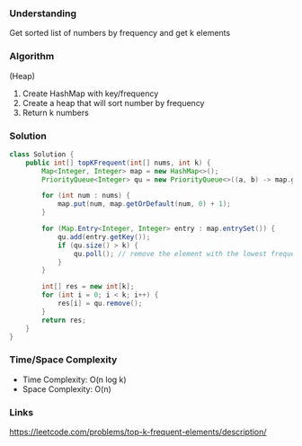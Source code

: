### Understanding
Get sorted list of numbers by frequency and get k elements
### Algorithm
(Heap)
1. Create HashMap with key/frequency
2. Create a heap that will sort number by frequency
3. Return k numbers

### Solution

```java
class Solution {
    public int[] topKFrequent(int[] nums, int k) {
        Map<Integer, Integer> map = new HashMap<>();
        PriorityQueue<Integer> qu = new PriorityQueue<>((a, b) -> map.get(a) - map.get(b));

        for (int num : nums) {
            map.put(num, map.getOrDefault(num, 0) + 1);
        }

        for (Map.Entry<Integer, Integer> entry : map.entrySet()) {
            qu.add(entry.getKey());
            if (qu.size() > k) {
                qu.poll(); // remove the element with the lowest frequency
            }
        }

        int[] res = new int[k];
        for (int i = 0; i < k; i++) {
            res[i] = qu.remove();
        }
        return res;
    }
}
```

### Time/Space Complexity

- Time Complexity: O(n log k)
- Space Complexity: O(n)

### Links

https://leetcode.com/problems/top-k-frequent-elements/description/